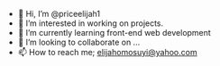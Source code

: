 - 👋 Hi, I’m @priceelijah1
- 👀 I’m interested in working on projects.
- 🌱 I’m currently learning front-end web development
- 💞️ I’m looking to collaborate on ...
- 📫 How to reach me; elijahomosuyi@yahoo.com

<!---
priceelijah1/priceelijah1 is a ✨ special ✨ repository because its `README.md` (this file) appears on your GitHub profile.
You can click the Preview link to take a look at your changes.
--->
